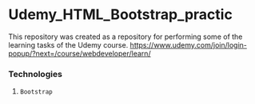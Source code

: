 # Udemy_HTML_Bootstrap_practic

This repository was created as a repository for performing some of the learning tasks of the Udemy course.
https://www.udemy.com/join/login-popup/?next=/course/webdeveloper/learn/

### Technologies ###

1. `Bootstrap`
